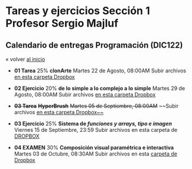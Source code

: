 # Tareas y ejercicios Sección 1 Profesor Sergio Majluf

## Calendario de entregas Programación (DIC122)


« volver [al inicio](https://github.com/sergiomajluf/Programacion-20172S2)

* **01 Tarea** 25%
  **clonArte**
  Martes 22 de Agosto, 08:00AM
  Subir archivos [en esta carpeta Dropbox](https://www.dropbox.com/request/flexC92PW2ooM3KBhUiA)


* **02 Ejercicio** 20%
  **de lo simple a lo complejo a lo simple**
  Martes 29 de Agosto, 08:00AM
  Subir archivos [en esta carpeta Dropbox](https://www.dropbox.com/request/AADEvcLIqypxGU3EaaoG)


* ~~**03 Tarea**~~
  ~~**HyperBrush**~~
  ~~Martes 05 de Septiembre, 08:00AM~~
  ~~Subir archivos [en esta carpeta Dropbox~~](https://www.dropbox.com/request/EIkqPb9Uk7enP8oH4OI5)

* **03 Ejercicio** 25%
  **Sistema de _funciones y arrays, tipo e imagen_**
  Viernes 15 de Septiembre, 23:59
  Subir archivos en esta carpeta de [DROPBOX](https://www.dropbox.com/request/b7oR3sbJ9ZqZk7xIlGW5)


* **04 EXAMEN** 30%
  **Composición visual paramétrica e interactiva**
  Martes 03 de Octubre, 08:30AM
  Subir archivos en esta [carpeta de Dropbox](https://www.dropbox.com/request/TvXHoQ05BkQnVipB3OmN)

